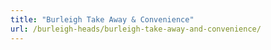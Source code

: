 ```yaml
---
title: "Burleigh Take Away & Convenience"
url: /burleigh-heads/burleigh-take-away-and-convenience/
---
```

